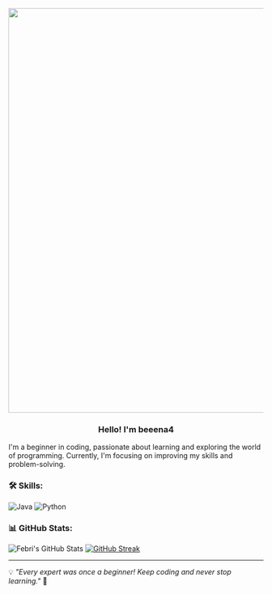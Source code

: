 
  <p align="center">
  <img src="https://media4.giphy.com/media/v1.Y2lkPTc5MGI3NjExMDdrNDIzemNzbHI3Y2FnNjN6MG52cjljdjlncXNnN3FkeDloNXloaiZlcD12MV9pbnRlcm5hbF9naWZfYnlfaWQmY3Q9Zw/xJHHJ47LgAP1Y7IE0b/giphy.gif" width="800">
</p>


<h3 align="center">
  Hello! I'm beeena4
</h3>

I'm a beginner in coding, passionate about learning and exploring the world of programming. Currently, I'm focusing on improving my skills and problem-solving.

### 🛠️ Skills:
![Java](https://img.shields.io/badge/Java-007396?style=for-the-badge&logo=java&logoColor=white)
![Python](https://img.shields.io/badge/Python-3776AB?style=for-the-badge&logo=python&logoColor=white)

### 📊 GitHub Stats:
![Febri's GitHub Stats](https://github-readme-stats.vercel.app/api?username=beeena4&show_icons=true&theme=radical)
[![GitHub Streak](https://streak-stats.demolab.com/?user=beeena4&theme=radical)](https://git.io/streak-stats)


---
💡 *"Every expert was once a beginner! Keep coding and never stop learning."* 🚀
